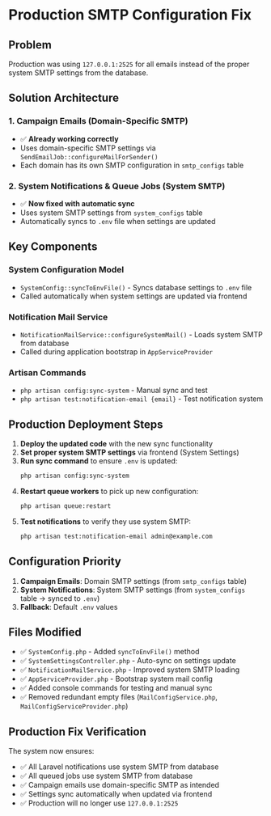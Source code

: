 # Production SMTP Configuration Fix

## Problem
Production was using `127.0.0.1:2525` for all emails instead of the proper system SMTP settings from the database.

## Solution Architecture

### 1. Campaign Emails (Domain-Specific SMTP)
- ✅ **Already working correctly**
- Uses domain-specific SMTP settings via `SendEmailJob::configureMailForSender()`
- Each domain has its own SMTP configuration in `smtp_configs` table

### 2. System Notifications & Queue Jobs (System SMTP)
- ✅ **Now fixed with automatic sync**
- Uses system SMTP settings from `system_configs` table
- Automatically syncs to `.env` file when settings are updated

## Key Components

### System Configuration Model
- `SystemConfig::syncToEnvFile()` - Syncs database settings to `.env` file
- Called automatically when system settings are updated via frontend

### Notification Mail Service
- `NotificationMailService::configureSystemMail()` - Loads system SMTP from database
- Called during application bootstrap in `AppServiceProvider`

### Artisan Commands
- `php artisan config:sync-system` - Manual sync and test
- `php artisan test:notification-email {email}` - Test notification system

## Production Deployment Steps

1. **Deploy the updated code** with the new sync functionality
2. **Set proper system SMTP settings** via frontend (System Settings)
3. **Run sync command** to ensure `.env` is updated:
   ```bash
   php artisan config:sync-system
   ```
4. **Restart queue workers** to pick up new configuration:
   ```bash
   php artisan queue:restart
   ```
5. **Test notifications** to verify they use system SMTP:
   ```bash
   php artisan test:notification-email admin@example.com
   ```

## Configuration Priority

1. **Campaign Emails**: Domain SMTP settings (from `smtp_configs` table)
2. **System Notifications**: System SMTP settings (from `system_configs` table → synced to `.env`)
3. **Fallback**: Default `.env` values

## Files Modified

- ✅ `SystemConfig.php` - Added `syncToEnvFile()` method
- ✅ `SystemSettingsController.php` - Auto-sync on settings update
- ✅ `NotificationMailService.php` - Improved system SMTP loading
- ✅ `AppServiceProvider.php` - Bootstrap system mail config
- ✅ Added console commands for testing and manual sync
- ✅ Removed redundant empty files (`MailConfigService.php`, `MailConfigServiceProvider.php`)

## Production Fix Verification

The system now ensures:
- ✅ All Laravel notifications use system SMTP from database
- ✅ All queued jobs use system SMTP from database  
- ✅ Campaign emails use domain-specific SMTP as intended
- ✅ Settings sync automatically when updated via frontend
- ✅ Production will no longer use `127.0.0.1:2525`

